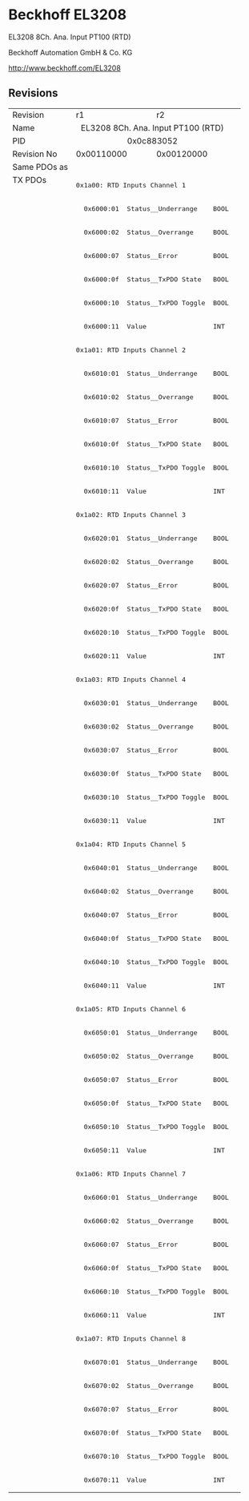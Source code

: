 # Beckhoff EL3208

EL3208 8Ch. Ana. Input PT100 (RTD)

Beckhoff Automation GmbH & Co. KG

http://www.beckhoff.com/EL3208

## Revisions
<table>
<tr >
<td>Revision</td>
<td>r1</td>
<td>r2</td>
</tr>
<tr >
<td>Name</td>
<td colspan=2 align="center">EL3208 8Ch. Ana. Input PT100 (RTD)</td>
</tr>
<tr >
<td>PID</td>
<td colspan=2 align="center">0x0c883052</td>
</tr>
<tr >
<td>Revision No</td>
<td>0x00110000</td>
<td>0x00120000</td>
</tr>
<tr >
<td>Same PDOs as</td>
<td colspan=2 align="center"></td>
</tr>
<tr class="txpdo pdosection">
<td rowspan=56 valign=top>TX PDOs</td>
<td colspan=2 align="left"><pre>0x1a00: RTD Inputs Channel 1</pre></td>
<td></td>
</tr>
<tr class="txpdo">
<td colspan=2 align="left"><pre>  0x6000:01  Status__Underrange    BOOL</pre></td>
</tr>
<tr class="txpdo">
<td colspan=2 align="left"><pre>  0x6000:02  Status__Overrange     BOOL</pre></td>
</tr>
<tr class="txpdo">
<td colspan=2 align="left"><pre>  0x6000:07  Status__Error         BOOL</pre></td>
</tr>
<tr class="txpdo">
<td colspan=2 align="left"><pre>  0x6000:0f  Status__TxPDO State   BOOL</pre></td>
</tr>
<tr class="txpdo">
<td colspan=2 align="left"><pre>  0x6000:10  Status__TxPDO Toggle  BOOL</pre></td>
</tr>
<tr class="txpdo">
<td colspan=2 align="left"><pre>  0x6000:11  Value                 INT</pre></td>
</tr>
<tr class="txpdo pdosection">
<td colspan=2 align="left"><pre>0x1a01: RTD Inputs Channel 2</pre></td>
</tr>
<tr class="txpdo">
<td colspan=2 align="left"><pre>  0x6010:01  Status__Underrange    BOOL</pre></td>
</tr>
<tr class="txpdo">
<td colspan=2 align="left"><pre>  0x6010:02  Status__Overrange     BOOL</pre></td>
</tr>
<tr class="txpdo">
<td colspan=2 align="left"><pre>  0x6010:07  Status__Error         BOOL</pre></td>
</tr>
<tr class="txpdo">
<td colspan=2 align="left"><pre>  0x6010:0f  Status__TxPDO State   BOOL</pre></td>
</tr>
<tr class="txpdo">
<td colspan=2 align="left"><pre>  0x6010:10  Status__TxPDO Toggle  BOOL</pre></td>
</tr>
<tr class="txpdo">
<td colspan=2 align="left"><pre>  0x6010:11  Value                 INT</pre></td>
</tr>
<tr class="txpdo pdosection">
<td colspan=2 align="left"><pre>0x1a02: RTD Inputs Channel 3</pre></td>
</tr>
<tr class="txpdo">
<td colspan=2 align="left"><pre>  0x6020:01  Status__Underrange    BOOL</pre></td>
</tr>
<tr class="txpdo">
<td colspan=2 align="left"><pre>  0x6020:02  Status__Overrange     BOOL</pre></td>
</tr>
<tr class="txpdo">
<td colspan=2 align="left"><pre>  0x6020:07  Status__Error         BOOL</pre></td>
</tr>
<tr class="txpdo">
<td colspan=2 align="left"><pre>  0x6020:0f  Status__TxPDO State   BOOL</pre></td>
</tr>
<tr class="txpdo">
<td colspan=2 align="left"><pre>  0x6020:10  Status__TxPDO Toggle  BOOL</pre></td>
</tr>
<tr class="txpdo">
<td colspan=2 align="left"><pre>  0x6020:11  Value                 INT</pre></td>
</tr>
<tr class="txpdo pdosection">
<td colspan=2 align="left"><pre>0x1a03: RTD Inputs Channel 4</pre></td>
</tr>
<tr class="txpdo">
<td colspan=2 align="left"><pre>  0x6030:01  Status__Underrange    BOOL</pre></td>
</tr>
<tr class="txpdo">
<td colspan=2 align="left"><pre>  0x6030:02  Status__Overrange     BOOL</pre></td>
</tr>
<tr class="txpdo">
<td colspan=2 align="left"><pre>  0x6030:07  Status__Error         BOOL</pre></td>
</tr>
<tr class="txpdo">
<td colspan=2 align="left"><pre>  0x6030:0f  Status__TxPDO State   BOOL</pre></td>
</tr>
<tr class="txpdo">
<td colspan=2 align="left"><pre>  0x6030:10  Status__TxPDO Toggle  BOOL</pre></td>
</tr>
<tr class="txpdo">
<td colspan=2 align="left"><pre>  0x6030:11  Value                 INT</pre></td>
</tr>
<tr class="txpdo pdosection">
<td colspan=2 align="left"><pre>0x1a04: RTD Inputs Channel 5</pre></td>
</tr>
<tr class="txpdo">
<td colspan=2 align="left"><pre>  0x6040:01  Status__Underrange    BOOL</pre></td>
</tr>
<tr class="txpdo">
<td colspan=2 align="left"><pre>  0x6040:02  Status__Overrange     BOOL</pre></td>
</tr>
<tr class="txpdo">
<td colspan=2 align="left"><pre>  0x6040:07  Status__Error         BOOL</pre></td>
</tr>
<tr class="txpdo">
<td colspan=2 align="left"><pre>  0x6040:0f  Status__TxPDO State   BOOL</pre></td>
</tr>
<tr class="txpdo">
<td colspan=2 align="left"><pre>  0x6040:10  Status__TxPDO Toggle  BOOL</pre></td>
</tr>
<tr class="txpdo">
<td colspan=2 align="left"><pre>  0x6040:11  Value                 INT</pre></td>
</tr>
<tr class="txpdo pdosection">
<td colspan=2 align="left"><pre>0x1a05: RTD Inputs Channel 6</pre></td>
</tr>
<tr class="txpdo">
<td colspan=2 align="left"><pre>  0x6050:01  Status__Underrange    BOOL</pre></td>
</tr>
<tr class="txpdo">
<td colspan=2 align="left"><pre>  0x6050:02  Status__Overrange     BOOL</pre></td>
</tr>
<tr class="txpdo">
<td colspan=2 align="left"><pre>  0x6050:07  Status__Error         BOOL</pre></td>
</tr>
<tr class="txpdo">
<td colspan=2 align="left"><pre>  0x6050:0f  Status__TxPDO State   BOOL</pre></td>
</tr>
<tr class="txpdo">
<td colspan=2 align="left"><pre>  0x6050:10  Status__TxPDO Toggle  BOOL</pre></td>
</tr>
<tr class="txpdo">
<td colspan=2 align="left"><pre>  0x6050:11  Value                 INT</pre></td>
</tr>
<tr class="txpdo pdosection">
<td colspan=2 align="left"><pre>0x1a06: RTD Inputs Channel 7</pre></td>
</tr>
<tr class="txpdo">
<td colspan=2 align="left"><pre>  0x6060:01  Status__Underrange    BOOL</pre></td>
</tr>
<tr class="txpdo">
<td colspan=2 align="left"><pre>  0x6060:02  Status__Overrange     BOOL</pre></td>
</tr>
<tr class="txpdo">
<td colspan=2 align="left"><pre>  0x6060:07  Status__Error         BOOL</pre></td>
</tr>
<tr class="txpdo">
<td colspan=2 align="left"><pre>  0x6060:0f  Status__TxPDO State   BOOL</pre></td>
</tr>
<tr class="txpdo">
<td colspan=2 align="left"><pre>  0x6060:10  Status__TxPDO Toggle  BOOL</pre></td>
</tr>
<tr class="txpdo">
<td colspan=2 align="left"><pre>  0x6060:11  Value                 INT</pre></td>
</tr>
<tr class="txpdo pdosection">
<td colspan=2 align="left"><pre>0x1a07: RTD Inputs Channel 8</pre></td>
</tr>
<tr class="txpdo">
<td colspan=2 align="left"><pre>  0x6070:01  Status__Underrange    BOOL</pre></td>
</tr>
<tr class="txpdo">
<td colspan=2 align="left"><pre>  0x6070:02  Status__Overrange     BOOL</pre></td>
</tr>
<tr class="txpdo">
<td colspan=2 align="left"><pre>  0x6070:07  Status__Error         BOOL</pre></td>
</tr>
<tr class="txpdo">
<td colspan=2 align="left"><pre>  0x6070:0f  Status__TxPDO State   BOOL</pre></td>
</tr>
<tr class="txpdo">
<td colspan=2 align="left"><pre>  0x6070:10  Status__TxPDO Toggle  BOOL</pre></td>
</tr>
<tr class="txpdo">
<td colspan=2 align="left"><pre>  0x6070:11  Value                 INT</pre></td>
</tr>
</table>
